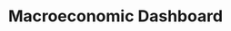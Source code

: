 ---
comments_and_limitations: The US Federal Statistical System is decentralized.  Dashboards
  of major economic indicators are maintained by the respective agencies-- Commerce,
  Labor, etc.
computation_units: Yes/No
data_non_statistical: false
date_metadata_updated: February 2018
goal_meta_link: http://unstats.un.org/sdgs/files/metadata-compilation/Metadata-Goal-17.pdf
graph: binary
graph_title: Does the USG produce dashboards of macroeconomic indicators (Y/N)?
graph_type: line
has_metadata: false
indicator: 17.13.1
indicator_name: Macroeconomic Dashboard
indicator_sort_order: 17-13-01
indicator_variable: macrodash
layout: indicator
national_geographical_coverage: United States
periodicity: Annual
permalink: /17-13-1/
published: true
reporting_status: complete
sdg_goal: 17
source_active_1: true
source_agency_staff_email_1: 'FN-OMB-OIRA-SDGs@omb.eop.gov '
source_agency_staff_name_1: Kali Kong
source_notes_1: null
source_title_1: null
source_url_1: https://www.commerce.gov/economicindicators; https://bea.gov/newsreleases/glance.htm;
  https://www.bls.gov/ilc/dashboards.htm; https://www.census.gov/economic-indicators/;
  https://fred.stlouisfed.org/;
target: Enhance global macroeconomic stability, including through policy coordination
  and policy coherence.
target_id: '17.13'
title: Macroeconomic Dashboard
un_custodial_agency: World Bank
un_designated_tier: 3 (with data)
variable_description: null
variable_notes: null
---